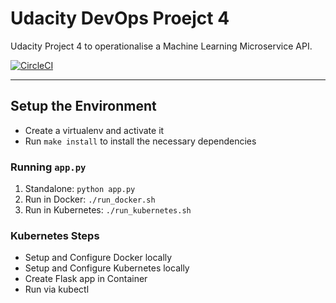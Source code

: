 # Udacity DevOps Proejct 4
Udacity Project 4 to operationalise a Machine Learning Microservice API.


[![CircleCI](https://circleci.com/gh/steeloctopus/udacity-dev-ops-project-four.svg?style=svg)](https://circleci.com/gh/steeloctopus/udacity-dev-ops-project-four)

---

## Setup the Environment

* Create a virtualenv and activate it
* Run `make install` to install the necessary dependencies

### Running `app.py`

1. Standalone:  `python app.py`
2. Run in Docker:  `./run_docker.sh`
3. Run in Kubernetes:  `./run_kubernetes.sh`

### Kubernetes Steps

* Setup and Configure Docker locally
* Setup and Configure Kubernetes locally
* Create Flask app in Container
* Run via kubectl
